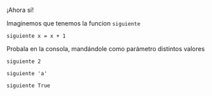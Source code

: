 ¡Ahora sí!

Imaginemos que tenemos la funcion `siguiente`

```
siguiente x = x + 1
```

Probala en la consola, mandándole como parámetro distintos valores

`siguiente 2`

`siguiente 'a'`

`siguiente True`
